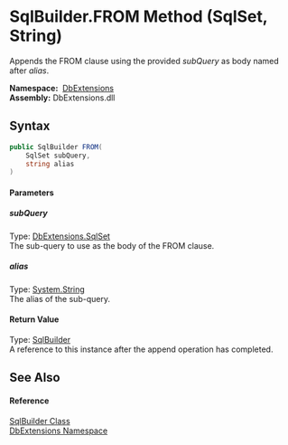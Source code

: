SqlBuilder.FROM Method (SqlSet, String)
=======================================
Appends the FROM clause using the provided *subQuery* as body named after *alias*.

  **Namespace:**  [DbExtensions][1]  
  **Assembly:** DbExtensions.dll

Syntax
------

```csharp
public SqlBuilder FROM(
	SqlSet subQuery,
	string alias
)
```

#### Parameters

##### *subQuery*
Type: [DbExtensions.SqlSet][2]  
The sub-query to use as the body of the FROM clause.

##### *alias*
Type: [System.String][3]  
The alias of the sub-query.

#### Return Value
Type: [SqlBuilder][4]  
A reference to this instance after the append operation has completed.

See Also
--------

#### Reference
[SqlBuilder Class][4]  
[DbExtensions Namespace][1]  

[1]: ../README.md
[2]: ../SqlSet/README.md
[3]: http://msdn.microsoft.com/en-us/library/s1wwdcbf
[4]: README.md